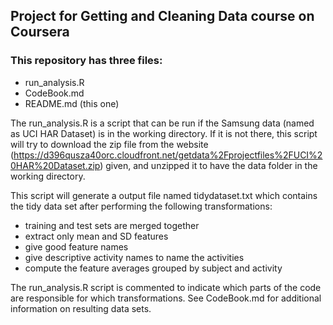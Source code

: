## Project for Getting and Cleaning Data course on Coursera 
### This repository has three files:
* run_analysis.R
* CodeBook.md
* README.md (this one)

The run_analysis.R is a script that can be run if the Samsung data (named as UCI HAR Dataset) is in the working directory. If it is not there, this script will try to download the zip file from the website (https://d396qusza40orc.cloudfront.net/getdata%2Fprojectfiles%2FUCI%20HAR%20Dataset.zip) given, and unzipped it to have the data folder in the working directory. 

This script will generate a output file named tidydataset.txt which contains the tidy data set after performing the following transformations:

* training and test sets are merged together
* extract only mean and SD features 
* give good feature names
* give descriptive activity names to name the activities
* compute the feature averages grouped by subject and activity

The run_analysis.R script is commented to indicate which parts of the code are responsible for which transformations. See CodeBook.md for additional information on resulting data sets.
